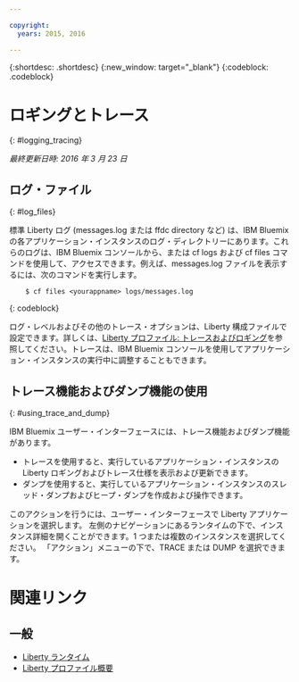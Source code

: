 ```yaml
---

copyright:
  years: 2015, 2016

---
```


{:shortdesc: .shortdesc}
{:new_window: target="_blank"}
{:codeblock: .codeblock}

# ロギングとトレース
{: #logging_tracing}

*最終更新日時: 2016 年 3 月 23 日*

## ログ・ファイル
{: #log_files}

標準 Liberty ログ (messages.log  または ffdc directory など) は、IBM Bluemix の各アプリケーション・インスタンスのログ・ディレクトリーにあります。これらのログは、IBM Bluemix コンソールから、または cf logs および cf files コマンドを使用して、アクセスできます。例えば、messages.log ファイルを表示するには、次のコマンドを実行します。
```
    $ cf files <yourappname> logs/messages.log
```
{: codeblock}

ログ・レベルおよびその他のトレース・オプションは、Liberty 構成ファイルで設定できます。詳しくは、[Liberty プロファイル: トレースおよびロギング](http://www.ibm.com/support/knowledgecenter/SSAW57_8.5.5/com.ibm.websphere.wlp.nd.multiplatform.doc/ae/rwlp_logging.html?cp=SSAW57_8.5.5%2F3-17-0-0)を参照してください。トレースは、IBM Bluemix コンソールを使用してアプリケーション・インスタンスの実行中に調整することもできます。

## トレース機能およびダンプ機能の使用
{: #using_trace_and_dump}

IBM Bluemix ユーザー・インターフェースには、トレース機能およびダンプ機能があります。
* トレースを使用すると、実行しているアプリケーション・インスタンスの Liberty ロギングおよびトレース仕様を表示および更新できます。
* ダンプを使用すると、実行しているアプリケーション・インスタンスのスレッド・ダンプおよびヒープ・ダンプを作成および操作できます。

このアクションを行うには、ユーザー・インターフェースで Liberty アプリケーションを選択します。
左側のナビゲーションにあるランタイムの下で、インスタンス詳細を開くことができます。1 つまたは複数のインスタンスを選択してください。
「アクション」メニューの下で、TRACE または DUMP を選択できます。

# 関連リンク
## 一般
* [Liberty ランタイム](index.html)
* [Liberty プロファイル概要](http://www-01.ibm.com/support/knowledgecenter/SSAW57_8.5.5/com.ibm.websphere.wlp.nd.doc/ae/cwlp_about.html)
